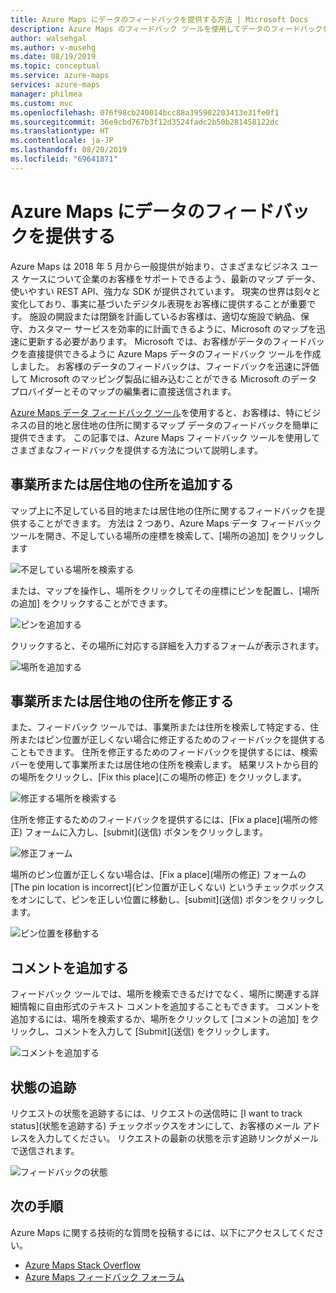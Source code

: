 ```yaml
---
title: Azure Maps にデータのフィードバックを提供する方法 | Microsoft Docs
description: Azure Maps のフィードバック ツールを使用してデータのフィードバックを提供します。
author: walsehgal
ms.author: v-musehg
ms.date: 08/19/2019
ms.topic: conceptual
ms.service: azure-maps
services: azure-maps
manager: philmea
ms.custom: mvc
ms.openlocfilehash: 076f98cb240014bcc88a395902203413e31fe0f1
ms.sourcegitcommit: 36e9cbd767b3f12d3524fadc2b50b281458122dc
ms.translationtype: HT
ms.contentlocale: ja-JP
ms.lasthandoff: 08/20/2019
ms.locfileid: "69641871"
---
```

# <a name="provide-data-feedback-to-azure-maps"></a>Azure Maps にデータのフィードバックを提供する

Azure Maps は 2018 年 5 月から一般提供が始まり、さまざまなビジネス ユース ケースについて企業のお客様をサポートできるよう、最新のマップ データ、使いやすい REST API、強力な SDK が提供されています。 現実の世界は刻々と変化しており、事実に基づいたデジタル表現をお客様に提供することが重要です。 施設の開設または閉鎖を計画しているお客様は、適切な施設で納品、保守、カスタマー サービスを効率的に計画できるように、Microsoft のマップを迅速に更新する必要があります。 Microsoft では、お客様がデータのフィードバックを直接提供できるように Azure Maps データのフィードバック ツールを作成しました。 お客様のデータのフィードバックは、フィードバックを迅速に評価して Microsoft のマッピング製品に組み込むことができる Microsoft のデータ プロバイダーとそのマップの編集者に直接送信されます。  

[Azure Maps データ フィードバック ツール](https://feedback.azuremaps.com)を使用すると、お客様は、特にビジネスの目的地と居住地の住所に関するマップ データのフィードバックを簡単に提供できます。 この記事では、Azure Maps フィードバック ツールを使用してさまざまなフィードバックを提供する方法について説明します。

## <a name="add-a-business-place-or-a-residential-address"></a>事業所または居住地の住所を追加する 

マップ上に不足している目的地または居住地の住所に関するフィードバックを提供することができます。 方法は 2 つあり、Azure Maps データ フィードバック ツールを開き、不足している場所の座標を検索して、[場所の追加] をクリックします

  ![不足している場所を検索する](./media/how-to-use-feedback-tool/search-poi.png)

または、マップを操作し、場所をクリックしてその座標にピンを配置し、[場所の追加] をクリックすることができます。 

  ![ピンを追加する](./media/how-to-use-feedback-tool/add-poi.png)

クリックすると、その場所に対応する詳細を入力するフォームが表示されます。

  ![場所を追加する](./media/how-to-use-feedback-tool/add-a-place.png)

## <a name="fix-a-business-place-or-a-residential-address"></a>事業所または居住地の住所を修正する 

また、フィードバック ツールでは、事業所または住所を検索して特定する、住所またはピン位置が正しくない場合に修正するためのフィードバックを提供することもできます。 住所を修正するためのフィードバックを提供するには、検索バーを使用して事業所または居住地の住所を検索します。 結果リストから目的の場所をクリックし、[Fix this place]\(この場所の修正\) をクリックします。

  ![修正する場所を検索する](./media/how-to-use-feedback-tool/fix-place.png)

住所を修正するためのフィードバックを提供するには、[Fix a place]\(場所の修正\) フォームに入力し、[submit]\(送信\) ボタンをクリックします。

  ![修正フォーム](./media/how-to-use-feedback-tool/fix-form.png)

場所のピン位置が正しくない場合は、[Fix a place]\(場所の修正\) フォームの [The pin location is incorrect]\(ピン位置が正しくない\) というチェックボックスをオンにして、ピンを正しい位置に移動し、[submit]\(送信\) ボタンをクリックします。

  ![ピン位置を移動する](./media/how-to-use-feedback-tool/move-pin.png)

## <a name="add-a-comment"></a>コメントを追加する 

フィードバック ツールでは、場所を検索できるだけでなく、場所に関連する詳細情報に自由形式のテキスト コメントを追加することもできます。 コメントを追加するには、場所を検索するか、場所をクリックして [コメントの追加] をクリックし、コメントを入力して [Submit]\(送信\) をクリックします。 

  ![コメントを追加する](./media/how-to-use-feedback-tool/add-comment.png)

## <a name="track-status"></a>状態の追跡 

リクエストの状態を追跡するには、リクエストの送信時に [I want to track status]\(状態を追跡する\) チェックボックスをオンにして、お客様のメール アドレスを入力してください。 リクエストの最新の状態を示す追跡リンクがメールで送信されます。 

  ![フィードバックの状態](./media/how-to-use-feedback-tool/feedback-status.png)


## <a name="next-steps"></a>次の手順

Azure Maps に関する技術的な質問を投稿するには、以下にアクセスしてください。

* [Azure Maps Stack Overflow](https://stackoverflow.com/questions/tagged/azure-maps)
* [Azure Maps フィードバック フォーラム](https://feedback.azure.com/forums/909172-azure-maps)